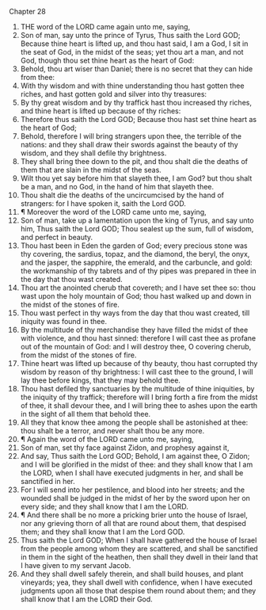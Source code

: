 

Chapter 28

1. THE word of the LORD came again unto me, saying,
2. Son of man, say unto the prince of Tyrus, Thus saith the Lord GOD; Because thine heart is lifted up, and thou hast said, I am a God, I sit in the seat of God, in the midst of the seas; yet thou art a man, and not God, though thou set thine heart as the heart of God:
3. Behold, thou art wiser than Daniel; there is no secret that they can hide from thee:
4. With thy wisdom and with thine understanding thou hast gotten thee riches, and hast gotten gold and silver into thy treasures:
5. By thy great wisdom and by thy traffick hast thou increased thy riches, and thine heart is lifted up because of thy riches:
6. Therefore thus saith the Lord GOD; Because thou hast set thine heart as the heart of God;
7. Behold, therefore I will bring strangers upon thee, the terrible of the nations: and they shall draw their swords against the beauty of thy wisdom, and they shall defile thy brightness.
8. They shall bring thee down to the pit, and thou shalt die the deaths of them that are slain in the midst of the seas.
9. Wilt thou yet say before him that slayeth thee, I am God?  but thou shalt be a man, and no God, in the hand of him that slayeth thee.
10. Thou shalt die the deaths of the uncircumcised by the hand of strangers: for I have spoken it, saith the Lord GOD.
11. ¶ Moreover the word of the LORD came unto me, saying,
12. Son of man, take up a lamentation upon the king of Tyrus, and say unto him, Thus saith the Lord GOD; Thou sealest up the sum, full of wisdom, and perfect in beauty.
13. Thou hast been in Eden the garden of God; every precious stone was thy covering, the sardius, topaz, and the diamond, the beryl, the onyx, and the jasper, the sapphire, the emerald, and the carbuncle, and gold: the workmanship of thy tabrets and of thy pipes was prepared in thee in the day that thou wast created.
14. Thou art the anointed cherub that covereth; and I have set thee so: thou wast upon the holy mountain of God; thou hast walked up and down in the midst of the stones of fire.
15. Thou wast perfect in thy ways from the day that thou wast created, till iniquity was found in thee.
16. By the multitude of thy merchandise they have filled the midst of thee with violence, and thou hast sinned: therefore I will cast thee as profane out of the mountain of God: and I will destroy thee, O covering cherub, from the midst of the stones of fire.
17. Thine heart was lifted up because of thy beauty, thou hast corrupted thy wisdom by reason of thy brightness: I will cast thee to the ground, I will lay thee before kings, that they may behold thee.
18. Thou hast defiled thy sanctuaries by the multitude of thine iniquities, by the iniquity of thy traffick; therefore will I bring forth a fire from the midst of thee, it shall devour thee, and I will bring thee to ashes upon the earth in the sight of all them that behold thee.
19. All they that know thee among the people shall be astonished at thee: thou shalt be a terror, and never shalt thou be any more.
20. ¶ Again the word of the LORD came unto me, saying,
21. Son of man, set thy face against Zidon, and prophesy against it,
22. And say, Thus saith the Lord GOD; Behold, I am against thee, O Zidon; and I will be glorified in the midst of thee: and they shall know that I am the LORD, when I shall have executed judgments in her, and shall be sanctified in her.
23. For I will send into her pestilence, and blood into her streets; and the wounded shall be judged in the midst of her by the sword upon her on every side; and they shall know that I am the LORD.
24. ¶ And there shall be no more a pricking brier unto the house of Israel, nor any grieving thorn of all that are round about them, that despised them; and they shall know that I am the Lord GOD.
25. Thus saith the Lord GOD; When I shall have gathered the house of Israel from the people among whom they are scattered, and shall be sanctified in them in the sight of the heathen, then shall they dwell in their land that I have given to my servant Jacob.
26. And they shall dwell safely therein, and shall build houses, and plant vineyards; yea, they shall dwell with confidence, when I have executed judgments upon all those that despise them round about them; and they shall know that I am the LORD their God.
